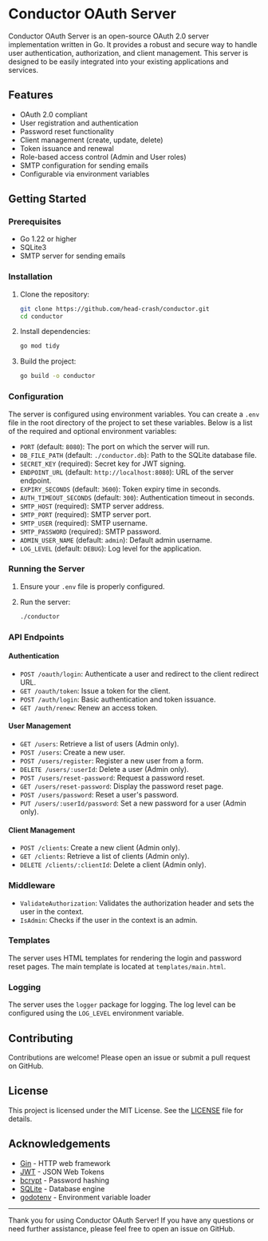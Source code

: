 # Conductor OAuth Server

Conductor OAuth Server is an open-source OAuth 2.0 server implementation written in Go. It provides a robust and secure way to handle user authentication, authorization, and client management. This server is designed to be easily integrated into your existing applications and services.

## Features

- OAuth 2.0 compliant
- User registration and authentication
- Password reset functionality
- Client management (create, update, delete)
- Token issuance and renewal
- Role-based access control (Admin and User roles)
- SMTP configuration for sending emails
- Configurable via environment variables

## Getting Started

### Prerequisites

- Go 1.22 or higher
- SQLite3
- SMTP server for sending emails

### Installation

1. Clone the repository:

    ```sh
    git clone https://github.com/head-crash/conductor.git
    cd conductor
    ```

2. Install dependencies:

    ```sh
    go mod tidy
    ```

3. Build the project:

    ```sh
    go build -o conductor
    ```

### Configuration

The server is configured using environment variables. You can create a `.env` file in the root directory of the project to set these variables. Below is a list of the required and optional environment variables:

- `PORT` (default: `8080`): The port on which the server will run.
- `DB_FILE_PATH` (default: `./conductor.db`): Path to the SQLite database file.
- `SECRET_KEY` (required): Secret key for JWT signing.
- `ENDPOINT_URL` (default: `http://localhost:8080`): URL of the server endpoint.
- `EXPIRY_SECONDS` (default: `3600`): Token expiry time in seconds.
- `AUTH_TIMEOUT_SECONDS` (default: `300`): Authentication timeout in seconds.
- `SMTP_HOST` (required): SMTP server address.
- `SMTP_PORT` (required): SMTP server port.
- `SMTP_USER` (required): SMTP username.
- `SMTP_PASSWORD` (required): SMTP password.
- `ADMIN_USER_NAME` (default: `admin`): Default admin username.
- `LOG_LEVEL` (default: `DEBUG`): Log level for the application.

### Running the Server

1. Ensure your `.env` file is properly configured.
2. Run the server:

    ```sh
    ./conductor
    ```

### API Endpoints

#### Authentication

- `POST /oauth/login`: Authenticate a user and redirect to the client redirect URL.
- `GET /oauth/token`: Issue a token for the client.
- `POST /auth/login`: Basic authentication and token issuance.
- `GET /auth/renew`: Renew an access token.

#### User Management

- `GET /users`: Retrieve a list of users (Admin only).
- `POST /users`: Create a new user.
- `POST /users/register`: Register a new user from a form.
- `DELETE /users/:userId`: Delete a user (Admin only).
- `POST /users/reset-password`: Request a password reset.
- `GET /users/reset-password`: Display the password reset page.
- `POST /users/password`: Reset a user's password.
- `PUT /users/:userId/password`: Set a new password for a user (Admin only).

#### Client Management

- `POST /clients`: Create a new client (Admin only).
- `GET /clients`: Retrieve a list of clients (Admin only).
- `DELETE /clients/:clientId`: Delete a client (Admin only).

### Middleware

- `ValidateAuthorization`: Validates the authorization header and sets the user in the context.
- `IsAdmin`: Checks if the user in the context is an admin.

### Templates

The server uses HTML templates for rendering the login and password reset pages. The main template is located at `templates/main.html`.

### Logging

The server uses the `logger` package for logging. The log level can be configured using the `LOG_LEVEL` environment variable.

## Contributing

Contributions are welcome! Please open an issue or submit a pull request on GitHub.

## License

This project is licensed under the MIT License. See the [LICENSE](LICENSE) file for details.

## Acknowledgements

- [Gin](https://github.com/gin-gonic/gin) - HTTP web framework
- [JWT](https://github.com/dgrijalva/jwt-go) - JSON Web Tokens
- [bcrypt](https://pkg.go.dev/golang.org/x/crypto/bcrypt) - Password hashing
- [SQLite](https://www.sqlite.org/index.html) - Database engine
- [godotenv](https://github.com/joho/godotenv) - Environment variable loader

---

Thank you for using Conductor OAuth Server! If you have any questions or need further assistance, please feel free to open an issue on GitHub.
